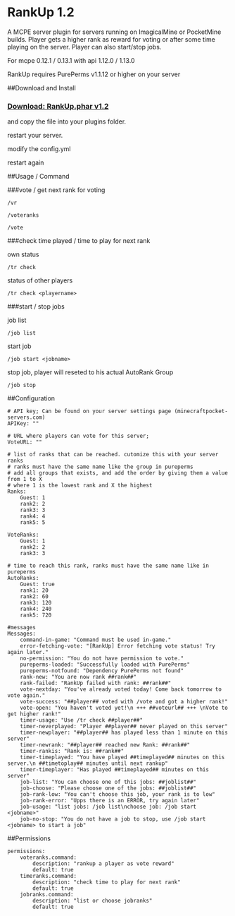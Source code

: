 # RankUp 1.2

A MCPE server plugin for servers running on ImagicalMine or PocketMine builds.
Player gets a higher rank as reward for voting or after some time playing on the server.
Player can also start/stop jobs.

For mcpe 0.12.1 / 0.13.1 with api 1.12.0 / 1.13.0

RankUp requires PurePerms v1.1.12 or higher on your server

##Download and Install

### [Download: RankUp.phar v1.2](https://s3-eu-west-1.amazonaws.com/devron/RankUp_v12.phar)


and copy the file into your plugins folder.

restart your server.

modify the config.yml

restart again

##Usage / Command

###vote / get next rank for voting

```
/vr
```
```
/voteranks
```
```
/vote
```

###check time played / time to play for next rank

own status

```
/tr check
```

status of other players

```
/tr check <playername>
```

###start / stop jobs

job list

```
/job list
```

start job

```
/job start <jobname>
```

stop job, player will reseted to his actual AutoRank Group

```
/job stop
```

##Configuration

```
# API key; Can be found on your server settings page (minecraftpocket-servers.com)
APIKey: ""

# URL where players can vote for this server;
VoteURL: ""

# list of ranks that can be reached. cutomize this with your server ranks
# ranks must have the same name like the group in pureperms
# add all groups that exists, and add the order by giving them a value from 1 to X
# where 1 is the lowest rank and X the highest
Ranks:
    Guest: 1
    rank2: 2
    rank3: 3
    rank4: 4
    rank5: 5

VoteRanks:
    Guest: 1
    rank2: 2
    rank3: 3

# time to reach this rank, ranks must have the same name like in pureperms
AutoRanks:
    Guest: true
    rank1: 20
    rank2: 60
    rank3: 120
    rank4: 240
    rank5: 720

#messages
Messages:
    command-in-game: "Command must be used in-game."
    error-fetching-vote: "[RankUp] Error fetching vote status! Try again later."
    no-permission: "You do not have permission to vote."
    pureperms-loaded: "Successfully loaded with PurePerms"
    pureperms-notfound: "Dependency PurePerms not found"
    rank-new: "You are now rank ##rank##"
    rank-failed: "RankUp failed with rank: ##rank##"
    vote-nextday: "You've already voted today! Come back tomorrow to vote again."
    vote-success: "##player## voted with /vote and got a higher rank!"
    vote-open: "You haven't voted yet!\n +++ ##voteurl## +++ \nVote to get higher rank!"
    timer-usage: "Use /tr check ##player##"
    timer-neverplayed: "Player ##player## never played on this server"
    timer-newplayer: "##player## has played less than 1 minute on this server"
    timer-newrank: "##player## reached new Rank: ##rank##"
    timer-rankis: "Rank is: ##rank##"
    timer-timeplayed: "You have played ##timeplayed## minutes on this server.\n ##timetoplay## minutes until next rankup"
    timer-timeplayer: "Has played ##timeplayed## minutes on this server"
    job-list: "You can choose one of this jobs: ##joblist##"
    job-choose: "Please choose one of the jobs: ##joblist##"
    job-rank-low: "You can't choose this job, your rank is to low"
    job-rank-error: "Upps there is an ERROR, try again later"
    job-usage: "list jobs: /job list\nchoose job: /job start <jobname>"
    job-no-stop: "You do not have a job to stop, use /job start <jobname> to start a job"

```

##Permissions

```
permissions:
    voteranks.command:
        description: "rankup a player as vote reward"
        default: true
    timeranks.command:
        description: "check time to play for next rank"
        default: true
    jobranks.command:
        description: "list or choose jobranks"
        default: true
```